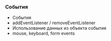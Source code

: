 ### События

- События
- addEventListener / removeEventListener
- Использование данных из объекта события
- mouse, keyboard, form events
